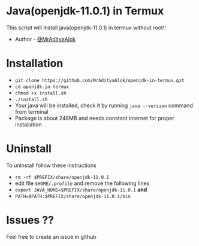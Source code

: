 # Java(openjdk-11.0.1) in Termux
This script will install java(openjdk-11.0.1) in termux without root!!
- Author - [@MrAdityaAlok](https://github.com/MrAdityaAlok)
# Installation
- `git clone https://github.com/MrAdityaAlok/openjdk-in-termux.git`
- `cd openjdk-in-termux`
- `chmod +x install.sh`
- `./install.sh`
- Your java will be installed, check it by running `java --version` command from terminal
- Package is about 248MB and needs constant internet for proper installation

# Uninstall
To uninstall follow these instructions 
- `rm -rf $PREFIX/share/openjdk-11.0.1`
- edit file `$HOME/.profile` and remove the following lines 
- `export JAVA_HOME=$PREFIX/share/openjdk-11.0.1` **and**
- `PATH=$PATH:$PREFIX/share/openjdk-11.0.1/bin`

# Issues ??
Feel free to create an issue in github

